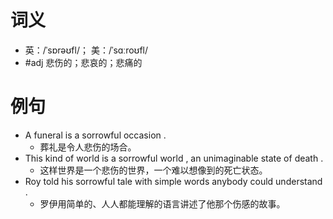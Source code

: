 # 词义
- 英：/ˈsɒrəʊfl/； 美：/ˈsɑːroʊfl/
- #adj 悲伤的；悲哀的；悲痛的
# 例句
- A funeral is a sorrowful occasion .
	- 葬礼是令人悲伤的场合。
- This kind of world is a sorrowful world , an unimaginable state of death .
	- 这样世界是一个悲伤的世界，一个难以想像到的死亡状态。
- Roy told his sorrowful tale with simple words anybody could understand .
	- 罗伊用简单的、人人都能理解的语言讲述了他那个伤感的故事。
